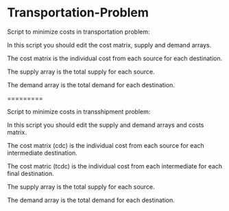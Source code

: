 # Transportation-Problem
Script to minimize costs in transportation problem:

In this script you should edit the cost matrix, supply and demand arrays.

The cost matrix is the individual cost from each source for each destination.

The supply array is the total supply for each source.

The demand array is the total demand for each destination.

=========

Script to minimize costs in transshipment problem:

In this script you should edit the supply and demand arrays and costs matrix.

The cost matrix (cdc) is the individual cost from each source for each intermediate destination.

The cost matric (tcdc) is the individual cost from each intermediate for each final destination.

The supply array is the total supply for each source.

The demand array is the total demand for each destination.
